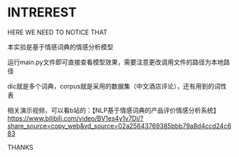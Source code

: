 # INTREREST
HERE WE NEED TO NOTICE THAT

本实验是基于情感词典的情感分析模型

运行main.py文件即可直接查看模型效果，需要注意更改调用文件的路径为本地路径

dic就是多个词典，corpus就是采用的数据集（中文酒店评论），还有用到的词性表

相关演示视频，可以看b站的：【NLP基于情感词典的产品评价情感分析系统】 https://www.bilibili.com/video/BV1es4y1v7Di/?share_source=copy_web&vd_source=02a25643769385bbb79a8d4ccd24c683


THANKS
